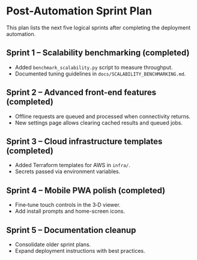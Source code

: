 # Post-Automation Sprint Plan

This plan lists the next five logical sprints after completing the deployment automation.

## Sprint 1 – Scalability benchmarking (completed)
* Added `benchmark_scalability.py` script to measure throughput.
* Documented tuning guidelines in `docs/SCALABILITY_BENCHMARKING.md`.

## Sprint 2 – Advanced front-end features (completed)
* Offline requests are queued and processed when connectivity returns.
* New settings page allows clearing cached results and queued jobs.

## Sprint 3 – Cloud infrastructure templates (completed)
* Added Terraform templates for AWS in `infra/`.
* Secrets passed via environment variables.

## Sprint 4 – Mobile PWA polish (completed)
* Fine‑tune touch controls in the 3‑D viewer.
* Add install prompts and home-screen icons.

## Sprint 5 – Documentation cleanup
* Consolidate older sprint plans.
* Expand deployment instructions with best practices.

